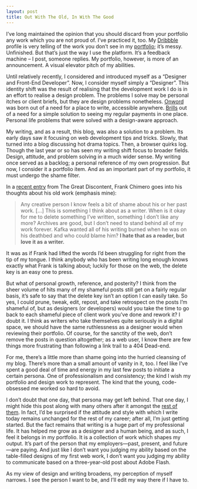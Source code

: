 ```yaml
---
layout: post
title: Out With The Old, In With The Good
---
```


I’ve long maintained the opinion that you should discard from your portfolio any work which you are not proud of. I’ve practiced it, too. My [Dribbble](http://dribbble.com/dte) profile is very telling of the work you don’t see in my [portfolio](/portfolio); it’s messy. Unfinished. But that’s just the way I use the platform. It’s a feedback machine – I post, someone replies. My portfolio, however, is more of an announcement. A visual elevator pitch of my abilities.

Until relatively recently, I considered and introduced myself as a “Designer and Front-End Developer”. Now, I consider myself simply a “Designer”. This identity shift was the result of realising that the development work I do is in an effort to realise a design problem. The problems I solve may be personal itches or client briefs, but they are design problems nonetheless. [Onword](http://onword.co) was born out of a need for a place to write, accessible anywhere. [Brills](http://brills.me) out of a need for a simple solution to seeing my regular payments in one place. Personal life problems that were solved with a design-aware approach.

My writing, and as a result, this blog, was also a solution to a problem. Its early days saw it focusing on web development tips and tricks. Slowly, that turned into a blog discussing hot drama topics. Then, a browser quirks log. Though the last year or so has seen my writing shift focus to broader fields. Design, attitude, and problem solving in a much wider sense. My writing once served as a backlog; a personal reference of my own progression. But now, I consider it a portfolio item. And as an important part of my portfolio, it must undergo the shame filter.

In a [recent entry](http://thegreatdiscontent.com/frank-chimero) from The Great Discontent, Frank Chimero goes into his thoughts about his old work (emphasis mine):

> Any creative person I know feels a bit of shame about his or her past work. […] This is something I think about as a writer. When is it okay for me to delete something I’ve written, something I don’t like any more? Archives are good, but I don’t need to stand behind all of my work forever. Kafka wanted all of his writing burned when he was on his deathbed and who could blame him? **I hate that as a reader, but love it as a writer.**

It was as if Frank had lifted the words I’d been struggling for right from the tip of my tongue. I think anybody who has been writing long enough knows exactly what Frank is talking about; luckily for those on the web, the delete key is an easy one to press.

But what of personal growth, reference, and posterity? I think from the sheer volume of hits many of my shameful posts still get on a fairly regular basis, it’s safe to say that the delete key isn’t an option I can easily take. So yes, I could prune, tweak, edit, repost, and take retrospect on the posts I’m shameful of, but as designers (or developers) would you take the time to go back to each shameful piece of client work you’ve done and rework it? I doubt it. I think as writers who take themselves quite seriously in a digital space, we should have the same ruthlessness as a designer would when reviewing their portfolio. Of course, for the sanctity of the web, don’t remove the posts in question altogether; as a web user, I know there are few things more frustrating than following a link trail to a 404 Dead-end.

For me, there’s a little more than shame going into the hurried cleansing of my blog. There’s more than a small amount of vanity in it, too. I feel like I’ve spent a good deal of time and energy in my last few posts to initiate a certain persona. One of professionalism and consistency; the kind I wish my portfolio and design work to represent. The kind that the young, code-obsessed me worked so hard to avoid.

I don’t doubt that one day, that persona may get left behind. That one day, I might hide this post along with many others after it amongst the [rest of them](/archive). In fact, I’d be surprised if the attitude and style with which I write today remains unchanged for the rest of my career; after all, I’m just getting started. But the fact remains that writing is a huge part of my professional life. It has helped me grow as a designer and a human being, and as such, I feel it belongs in my portfolio. It is a collection of work which shapes my output. It’s part of the person that my employers—past, present, and future—are paying. And just like I don’t want you judging my ability based on the table-filled designs of my first web work, I don’t want you judging my ability to communicate based on a three-year-old post about Adobe Flash.

As my view of design and writing broadens, my perception of myself narrows. I see the person I want to be, and I’ll edit my way there if I have to.